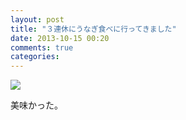 ```yaml
---
layout: post
title: "３連休にうなぎ食べに行ってきました"
date: 2013-10-15 00:20
comments: true
categories:
---
```


![](/images/uploads/unagi.jpg")

美味かった。
